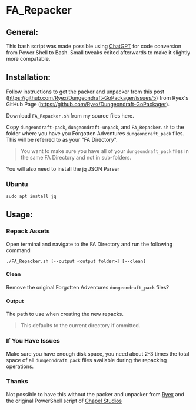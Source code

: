 # FA_Repacker

## General:
This bash script was made possible using [ChatGPT](https://chatgt.com) for code conversion from Power Shell to Bash. Small tweaks edited afterwards to make it slightly more compatable.

## Installation:
Follow instructions to get the packer and unpacker from this post (https://github.com/Ryex/Dungeondraft-GoPackager/issues/5) from Ryex's GitHub Page (https://github.com/Ryex/Dungeondraft-GoPackager).

Download `FA_Repacker.sh` from my source files here.

Copy `dungeondraft-pack`, `dungeondraft-unpack`, and `FA_Repacker.sh` to the folder where you have you Forgotten Adventures `dungeondraft_pack` files. This will be referred to as your "FA Directory".

> You want to make sure you have all of your `dungeondraft_pack` files in the same FA Directory and not in sub-folders.

You will also need to install the jq JSON Parser

### Ubuntu
```
sudo apt install jq
```

## Usage:

### Repack Assets
Open terminal and navigate to the FA Directory  and run the following command

```
./FA_Repacker.sh [--output <output folder>] [--clean]
```

#### Clean
Remove the original Forgotten Adventures `dungeondraft_pack` files?

#### Output
The path to use when creating the new repacks.

> This defaults to the current directory if ommitted.

### If You Have Issues
Make sure you have enough disk space, you need about 2-3 times the total space of all `dungeondraft_pack` files available during the repacking operations.

### Thanks
Not possible to have this without the packer and unpacker from [Ryex](https://github.com/Ryex/Dungeondraft-GoPackager) and the original PowerShell script of [Chapel Studios](https://github.com/ChapelStudios/FA_Repacker)
